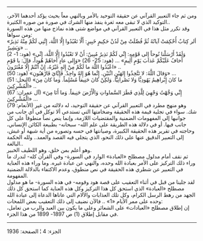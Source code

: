 ------------------------------------------------------------------------

ومن ثم جاء التعبير القرآني عن حقيقة التوحيد بالأمر وبالنهي معاً بحيث يؤكد
أحدهما الآخر، التوكيد الذي لا تبقى معه ثغرة ينفذ منها الشرك في صورة من
صوره الكثيرة..  
وقد تكرر مثل هذا في التعبير القرآني في مواضع شتى هذه نماذج منها من هذه
السورة ومن سواها:  
«ألر كِتابٌ أُحْكِمَتْ آياتُهُ ثُمَّ فُصِّلَتْ مِنْ لَدُنْ حَكِيمٍ خَبِيرٍ: أَلَّا تَعْبُدُوا إِلَّا اللَّهَ،
إِنَّنِي لَكُمْ مِنْهُ نَذِيرٌ وَبَشِيرٌ» ..  
(هود: 1- 2) «وَلَقَدْ أَرْسَلْنا نُوحاً إِلى قَوْمِهِ: إِنِّي لَكُمْ نَذِيرٌ مُبِينٌ: أَنْ لا تَعْبُدُوا
إِلَّا اللَّهَ، إِنِّي أَخافُ عَلَيْكُمْ عَذابَ يَوْمٍ أَلِيمٍ» ... (هود: 25- 26) «وَإِلى عادٍ
أَخاهُمْ هُوداً، قالَ: يا قَوْمِ اعْبُدُوا اللَّهَ ما لَكُمْ مِنْ إِلهٍ غَيْرُهُ، إِنْ أَنْتُمْ إِلَّا
مُفْتَرُونَ» ..  
(هود: 50) «وَقالَ اللَّهُ: لا تَتَّخِذُوا إِلهَيْنِ اثْنَيْنِ. إِنَّما هُوَ إِلهٌ واحِدٌ. فَإِيَّايَ
فَارْهَبُونِ» ...  
(النحل: 51) «ما كانَ إِبْراهِيمُ يَهُودِيًّا وَلا نَصْرانِيًّا. وَلكِنْ كانَ حَنِيفاً مُسْلِماً.
وَما كانَ مِنَ الْمُشْرِكِينَ» ..  
(آل عمران: 67) «إِنِّي وَجَّهْتُ وَجْهِيَ لِلَّذِي فَطَرَ السَّماواتِ وَالْأَرْضَ حَنِيفاً. وَما أَنَا مِنَ
الْمُشْرِكِينَ» ...  
(الأنعام: 79) وهو منهج مطرد في التعبير القرآني عن حقيقة التوحيد، له
دلالته من غير شك. سواء في تجلية قيمة هذه الحقيقة وضخامتها التي تستدعي
ألا توكل في أي جانب من جوانبها إلى المفهومات الضمنية والمقتضيات اللازمة،
وإنما ينص نصاً منطوقاً على كل جانب فيها. أو في دلالة هذه الطريقة على علم
الله- سبحانه- بطبيعة الكائن الإنساني، وحاجته في تقرير هذه الحقيقة
الكبيرة، وصيانتها في حسه وتصوره من أية شبهة أو غبش، إلى التعبير الدقيق
عنها على ذلك النحو، الذي يتجلى فيه القصد والعمد.. ولله الحكمة
البالغة..  
وهو أعلم بمن خلق، وهو اللطيف الخبير.  
ثم نقف أمام مدلول مصطلح «العبادة» الوارد في السورة- وفي القرآن كله-
لندرك ما وراء ذلك التركيز على الأمر بعبادة الله وحده، والنهي عن عبادة
غيره. وما وراء هذه العناية في التعبير عن شطري هذه الحقيقة في نص منطوق،
وعدم الاكتفاء بالدلالة الضمنية المفهومة.  
لقد جلينا من قبل في أثناء التعقيب على قصة هود وقومه- في هذه السورة- ما
هو مدلول مصطلح «العبادة» الذي استحق كل هذا التركيز وكل هذه العناية كما
استحق كل ذلك الجهد من رهط الرسل الكرام، وكل تلك العذابات والآلام التي
عاناها الدعاة إلى عبادة الله وحده على ممر الأيام «1» .. فالآن نضيف إلى
ذلك التعقيب بعض اللمحات:  
إن إطلاق مصطلح «العبادات» على الشعائر وعلى ما يكون بين العبد والرب من
تعامل، في مقابل إطلاق (1) ص 1897- 1899 من هذا الجزء.

------------------------------------------------------------------------

الجزء: 4 ¦ الصفحة: 1936
